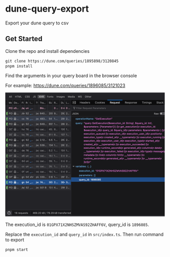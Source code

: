 # dune-query-export

Export your dune query to csv

## Get Started

Clone the repo and install dependencies

```shell
git clone https://dune.com/queries/1895898/3120845
pnpm install
```

Find the arguments in your query board in the browser console

For example: https://dune.com/queries/1896085/3121023

![](images/query_arg.png)

The execution_id is `01GPX71X2NHSZMVAS92ZHAFF6V`, query_id is `1896085`.

Replace the `execution_id` and `query_id` in `src/index.ts`. Then run command to export

```shell
pnpm start
```


